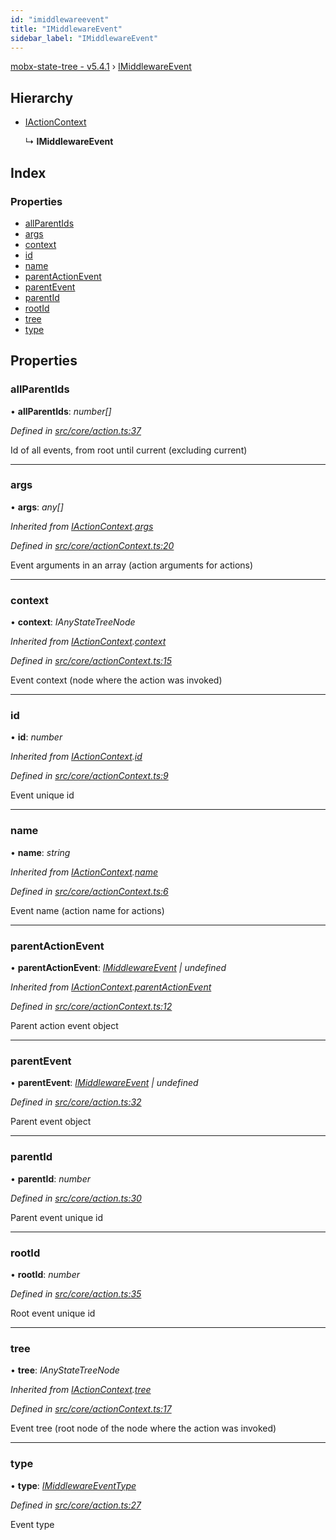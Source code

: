 ```yaml
---
id: "imiddlewareevent"
title: "IMiddlewareEvent"
sidebar_label: "IMiddlewareEvent"
---
```


[mobx-state-tree - v5.4.1](../index.md) › [IMiddlewareEvent](imiddlewareevent.md)

## Hierarchy

* [IActionContext](iactioncontext.md)

  ↳ **IMiddlewareEvent**

## Index

### Properties

* [allParentIds](imiddlewareevent.md#allparentids)
* [args](imiddlewareevent.md#args)
* [context](imiddlewareevent.md#context)
* [id](imiddlewareevent.md#id)
* [name](imiddlewareevent.md#name)
* [parentActionEvent](imiddlewareevent.md#parentactionevent)
* [parentEvent](imiddlewareevent.md#parentevent)
* [parentId](imiddlewareevent.md#parentid)
* [rootId](imiddlewareevent.md#rootid)
* [tree](imiddlewareevent.md#tree)
* [type](imiddlewareevent.md#type)

## Properties

###  allParentIds

• **allParentIds**: *number[]*

*Defined in [src/core/action.ts:37](https://github.com/mobxjs/mobx-state-tree/blob/0369392d/src/core/action.ts#L37)*

Id of all events, from root until current (excluding current)

___

###  args

• **args**: *any[]*

*Inherited from [IActionContext](iactioncontext.md).[args](iactioncontext.md#args)*

*Defined in [src/core/actionContext.ts:20](https://github.com/mobxjs/mobx-state-tree/blob/0369392d/src/core/actionContext.ts#L20)*

Event arguments in an array (action arguments for actions)

___

###  context

• **context**: *IAnyStateTreeNode*

*Inherited from [IActionContext](iactioncontext.md).[context](iactioncontext.md#context)*

*Defined in [src/core/actionContext.ts:15](https://github.com/mobxjs/mobx-state-tree/blob/0369392d/src/core/actionContext.ts#L15)*

Event context (node where the action was invoked)

___

###  id

• **id**: *number*

*Inherited from [IActionContext](iactioncontext.md).[id](iactioncontext.md#id)*

*Defined in [src/core/actionContext.ts:9](https://github.com/mobxjs/mobx-state-tree/blob/0369392d/src/core/actionContext.ts#L9)*

Event unique id

___

###  name

• **name**: *string*

*Inherited from [IActionContext](iactioncontext.md).[name](iactioncontext.md#name)*

*Defined in [src/core/actionContext.ts:6](https://github.com/mobxjs/mobx-state-tree/blob/0369392d/src/core/actionContext.ts#L6)*

Event name (action name for actions)

___

###  parentActionEvent

• **parentActionEvent**: *[IMiddlewareEvent](imiddlewareevent.md) | undefined*

*Inherited from [IActionContext](iactioncontext.md).[parentActionEvent](iactioncontext.md#parentactionevent)*

*Defined in [src/core/actionContext.ts:12](https://github.com/mobxjs/mobx-state-tree/blob/0369392d/src/core/actionContext.ts#L12)*

Parent action event object

___

###  parentEvent

• **parentEvent**: *[IMiddlewareEvent](imiddlewareevent.md) | undefined*

*Defined in [src/core/action.ts:32](https://github.com/mobxjs/mobx-state-tree/blob/0369392d/src/core/action.ts#L32)*

Parent event object

___

###  parentId

• **parentId**: *number*

*Defined in [src/core/action.ts:30](https://github.com/mobxjs/mobx-state-tree/blob/0369392d/src/core/action.ts#L30)*

Parent event unique id

___

###  rootId

• **rootId**: *number*

*Defined in [src/core/action.ts:35](https://github.com/mobxjs/mobx-state-tree/blob/0369392d/src/core/action.ts#L35)*

Root event unique id

___

###  tree

• **tree**: *IAnyStateTreeNode*

*Inherited from [IActionContext](iactioncontext.md).[tree](iactioncontext.md#tree)*

*Defined in [src/core/actionContext.ts:17](https://github.com/mobxjs/mobx-state-tree/blob/0369392d/src/core/actionContext.ts#L17)*

Event tree (root node of the node where the action was invoked)

___

###  type

• **type**: *[IMiddlewareEventType](../index.md#imiddlewareeventtype)*

*Defined in [src/core/action.ts:27](https://github.com/mobxjs/mobx-state-tree/blob/0369392d/src/core/action.ts#L27)*

Event type
